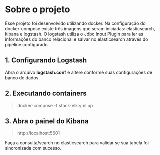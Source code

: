 # Sobre o projeto
Esse projeto foi desenvolvido utilizando docker. Na configuração do docker-compose existe três imagens que seram iniciadas: elasticsearch, kibana e logstash. O logstash utiliza o Jdbc Input Plugin para ler as informações do banco relacional e salvar no elasticsearch através do pipeline configurado.

## 1. Configurando Logstash
Abra o arquivo **logstash.conf** e altere conforme suas configurações de banco de dados.

## 2. Executando containers
> docker-compose -f stack-elk.yml up

## 3. Abra o painel do Kibana
> http://localhost:5601

Faça a consulta/search no elasticsearch para validar se sua tabela foi sincronizada com sucesso.
